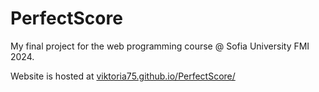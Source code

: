 # PerfectScore
My final project for the web programming course @ Sofia University FMI 2024.

Website is hosted at [viktoria75.github.io/PerfectScore/](https://viktoria75.github.io/PerfectScore/)

